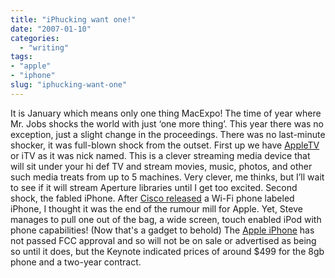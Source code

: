 ```yaml
---
title: "iPhucking want one!"
date: "2007-01-10"
categories: 
  - "writing"
tags:
- "apple"
- "iphone"
slug: "iphucking-want-one"
---
```


It is January which means only one thing MacExpo! The time of year where Mr. Jobs shocks the world with just ‘one more thing’. This year there was no exception, just a slight change in the proceedings. There was no last-minute shocker, it was full-blown shock from the outset. First up we have [AppleTV](https://www.apple.com/appletv/) or iTV as it was nick named. This is a clever streaming media device that will sit under your hi def TV and stream movies, music, photos, and other such media treats from up to 5 machines. Very clever, me thinks, but I’ll wait to see if it will stream Aperture libraries until I get too excited. Second shock, the fabled iPhone. After [Cisco released](https://www.engadget.com/2006/12/18/cisco-not-apple-announces-iphone-branded-voip-phones/) a Wi-Fi phone labeled iPhone, I thought it was the end of the rumour mill for Apple. Yet, Steve manages to pull one out of the bag, a wide screen, touch enabled iPod with phone capabilities! (Now that's a gadget to behold) The [Apple iPhone](https://www.apple.com/iphone/) has not passed FCC approval and so will not be on sale or advertised as being so until it does, but the Keynote indicated prices of around $499 for the 8gb phone and a two-year contract.
